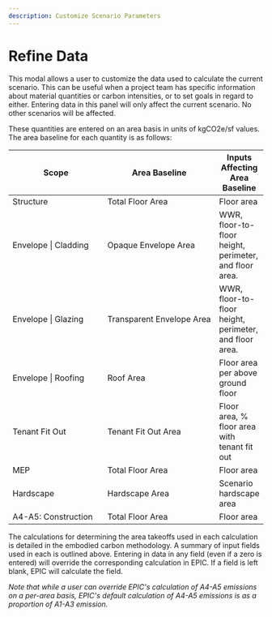 ```yaml
---
description: Customize Scenario Parameters
---
```


# Refine Data

This modal allows a user to customize the data used to calculate the current scenario. This can be useful when a project team has specific information about material quantities or carbon intensities, or to set goals in regard to either. Entering data in this panel will only affect the current scenario. No other scenarios will be affected.

These quantities are entered on an area basis in units of kgCO2e/sf values. The area baseline for each quantity is as follows:

<table><thead><tr><th width="212.33333333333331">Scope</th><th width="267">Area Baseline</th><th>Inputs Affecting Area Baseline</th></tr></thead><tbody><tr><td>Structure</td><td>Total Floor Area</td><td>Floor area </td></tr><tr><td>Envelope | Cladding</td><td>Opaque Envelope Area</td><td>WWR, floor-to-floor height, perimeter, and floor area. </td></tr><tr><td>Envelope | Glazing</td><td>Transparent Envelope Area</td><td>WWR, floor-to-floor height, perimeter, and floor area. </td></tr><tr><td>Envelope | Roofing</td><td>Roof Area</td><td>Floor area per above ground floor</td></tr><tr><td>Tenant Fit Out</td><td>Tenant Fit Out Area</td><td>Floor area, % floor area with tenant fit out</td></tr><tr><td>MEP</td><td>Total Floor Area</td><td>Floor area</td></tr><tr><td>Hardscape</td><td>Hardscape Area</td><td>Scenario hardscape area</td></tr><tr><td>A4-A5: Construction</td><td>Total Floor Area</td><td>Floor area</td></tr></tbody></table>



The calculations for determining the area takeoffs used in each calculation is detailed in the embodied carbon methodology. A summary of input fields used in each is outlined above. Entering in data in any field (even if a zero is entered) will override the corresponding calculation in EPIC. If a field is left blank, EPIC will calculate the field.&#x20;

_Note that while a user can override EPIC's calculation of A4-A5 emissions on a per-area basis, EPIC's default calculation of A4-A5 emissions is as a proportion of A1-A3 emission._&#x20;
